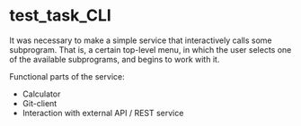 # test_task_CLI
It was necessary to make a simple service that interactively calls some subprogram. That is, a certain top-level menu, in which the user selects one of the available subprograms, and begins to work with it.  

Functional parts of the service:
- Calculator
- Git-client
- Interaction with external API / REST service